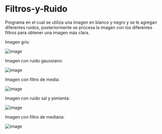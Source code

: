 # Filtros-y-Ruido
Programa en el cual se utiliza una imagen en blanco y negro y se le agregan diferentes ruidos, posteriormente se procesa la imagen con los diferentes filtros para obtener una imagen más clara.

Imagen gris:

![image](https://user-images.githubusercontent.com/108247794/183530077-e6096021-d7a0-4f3d-acac-2f84ca02dbb6.png)

Imagen con ruido gaussiano:

![image](https://user-images.githubusercontent.com/108247794/183530113-e7268952-818a-4cae-bae2-2a18ef4c5e29.png)

Imagen con filtro de media:

![image](https://user-images.githubusercontent.com/108247794/183530141-66ecd9b4-9249-4768-8f42-331117506fa3.png)

Imagen con ruido sal y pimienta:

![image](https://user-images.githubusercontent.com/108247794/183530179-c6196c2b-2647-4c8f-8ad2-d6c55cef6ba1.png)

Imagen con filtro de mediana:

![image](https://user-images.githubusercontent.com/108247794/183530216-645b0aad-f6bf-48f8-9c17-4646c1df3a16.png)

